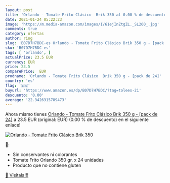 ```yaml
---
layout: post
title: 'Orlando - Tomate Frito Clásico  Brik 350 al 0.00 % de descuento'
date: 2021-01-24 05:22:23
image: 'https://m.media-amazon.com/images/I/61ejInZtgZL._SL200_.jpg'
comments: true
category: ofertas
author: ring
slug: 'B07D7H7BDC-es Orlando - Tomate Frito Clásico Brik 350 g - [pack de 24]'
sku: 'B07D7H7BDC-es'
tags: [ 'orlando', ]
actualPrice: 23.5 EUR
currency: EUR
price: 23.5
comparePrice:  EUR
prodname: 'Orlando - Tomate Frito Clásico  Brik 350 g - [pack de 24]'
country: 'es'
flag: '🇪🇸'
buyurl: 'https://www.amazon.es/dp/B07D7H7BDC/?tag=tolees-21'
descuento: '0.00'
average: '22.3426315789473'
---
```


Ahora mismo tienes [Orlando - Tomate Frito Clásico  Brik 350 g - [pack de 24]](https://www.amazon.es/dp/B07D7H7BDC/?tag=tolees-21) a 23.5 EUR (original:  EUR) (0.00 %  de descuento) en el siguiente enlace!

[![Orlando - Tomate Frito Clásico  Brik 350](https://m.media-amazon.com/images/I/61ejInZtgZL._SL200_.jpg)](https://www.amazon.es/dp/B07D7H7BDC/?tag=tolees-21)

🔎:

- Sin conservantes ni colorantes
- Tomate Frito Orlando 350 gr. x 24 unidades
- Producto que no contiene gluten

[🛒 Visítala!!!](https://www.amazon.es/dp/B07D7H7BDC/?tag=tolees-21)
